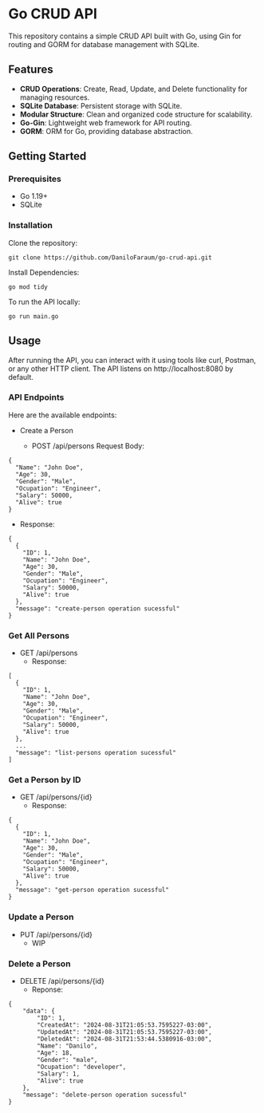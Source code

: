 # Go CRUD API

This repository contains a simple CRUD API built with Go, using Gin for routing and GORM for database management with SQLite.

## Features

- **CRUD Operations**: Create, Read, Update, and Delete functionality for managing resources.
- **SQLite Database**: Persistent storage with SQLite.
- **Modular Structure**: Clean and organized code structure for scalability.
- **Go-Gin**: Lightweight web framework for API routing.
- **GORM**: ORM for Go, providing database abstraction.

## Getting Started

### Prerequisites

- Go 1.19+
- SQLite

### Installation

Clone the repository:

```
git clone https://github.com/DaniloFaraum/go-crud-api.git
```
Install Dependencies:
```
go mod tidy
```
To run the API locally:
```
go run main.go
```
## Usage
After running the API, you can interact with it using tools like curl, Postman, or any other HTTP client. The API listens on http://localhost:8080 by default.

### API Endpoints
Here are the available endpoints:

- Create a Person

  - POST /api/persons
Request Body:
```
{
  "Name": "John Doe",
  "Age": 30,
  "Gender": "Male",
  "Ocupation": "Engineer",
  "Salary": 50000,
  "Alive": true
}
```
  - Response:
```
{
  {
    "ID": 1,
    "Name": "John Doe",
    "Age": 30,
    "Gender": "Male",
    "Ocupation": "Engineer",
    "Salary": 50000,
    "Alive": true
  },
  "message": "create-person operation sucessful"
}
```
### Get All Persons

- GET /api/persons
  - Response:
```
[
  {
    "ID": 1,
    "Name": "John Doe",
    "Age": 30,
    "Gender": "Male",
    "Ocupation": "Engineer",
    "Salary": 50000,
    "Alive": true
  },
  ...
  "message": "list-persons operation sucessful"
]
```
### Get a Person by ID

- GET /api/persons/{id}
  - Response:
```
{
  {
    "ID": 1,
    "Name": "John Doe",
    "Age": 30,
    "Gender": "Male",
    "Ocupation": "Engineer",
    "Salary": 50000,
    "Alive": true
  },
  "message": "get-person operation sucessful"
}
```
### Update a Person

- PUT /api/persons/{id}
  - WIP

### Delete a Person

- DELETE /api/persons/{id}
  - Reponse:
```
{
    "data": {
        "ID": 1,
        "CreatedAt": "2024-08-31T21:05:53.7595227-03:00",
        "UpdatedAt": "2024-08-31T21:05:53.7595227-03:00",
        "DeletedAt": "2024-08-31T21:53:44.5380916-03:00",
        "Name": "Danilo",
        "Age": 18,
        "Gender": "male",
        "Ocupation": "developer",
        "Salary": 1,
        "Alive": true
    },
    "message": "delete-person operation sucessful"
}
```
